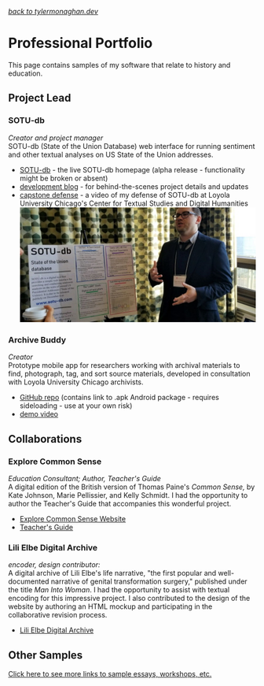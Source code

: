 *[back to tylermonaghan.dev](index.md)*  

# Professional Portfolio
This page contains samples of my software that relate to history and education.  
## Project Lead
### SOTU-db
*Creator and project manager*   
SOTU-db (State of the Union Database) web interface for running sentiment and other textual analyses on US State of the Union addresses.  
- [SOTU-db](http://www.sotu-db.com) - the live SOTU-db homepage (alpha release - functionality might be broken or absent)  
- [development blog](http://blog.sotu-db.com) - for behind-the-scenes project details and updates  
- [capstone defense](https://luc.hosted.panopto.com/Panopto/Pages/Viewer.aspx?id=a156a239-eef4-411f-bb3e-a9ac014af9a9) - a video of my defense of SOTU-db at Loyola University Chicago's Center for Textual Studies and Digital Humanities
![Tyler Monaghan standing and gesturing in front of a poster with text about SOTU-db](img/sotu-db-at-HGSA-2018-500w.jpg)

### Archive Buddy
*Creator*  
Prototype mobile app for researchers working with archival materials to find, photograph, tag, and sort source materials, developed in consultation with Loyola University Chicago archivists.
- [GitHub repo](https://github.com/tymonaghan/archive-buddy) (contains link to .apk Android package - requires sideloading - use at your own risk)
- [demo video](https://youtu.be/-juLrUvyT34)

## Collaborations
### Explore Common Sense
*Education Consultant; Author, Teacher's Guide*  
A digital edition of the British version of Thomas Paine's *Common Sense,* by Kate Johnson, Marie Pellissier, and Kelly Schmidt. I had the opportunity to author the Teacher's Guide that accompanies this wonderful project.
- [Explore Common Sense Website](http://explorecommonsense.com)
- [Teacher's Guide](http://explorecommonsense.com/files/original/38314501a25ab0d085beefd635aef247.pdf)


### Lili Elbe Digital Archive
*encoder, design contributor:*<br>
A digital archive of Lili Elbe's life narrative, "the first popular and well-documented narrative of genital transformation surgery," published under the title *Man Into Woman*. I had the opportunity to assist with textual encoding for this impressive project. I also contributed to the design of the website by authoring an HTML mockup and participating in the collaborative revision process.  
- [Lili Elbe Digital Archive](http://www.lilielbe.org)

## Other Samples
[Click here to see more links to sample essays, workshops, etc.](samples.md)
